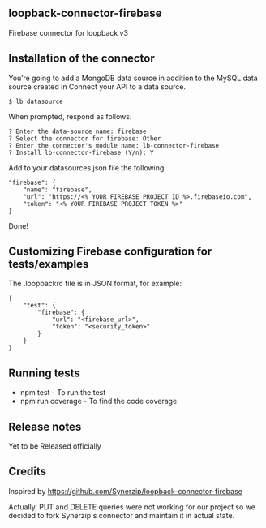 ## loopback-connector-firebase

Firebase connector for loopback v3

## Installation of the connector

You’re going to add a MongoDB data source in addition to the MySQL data source created in Connect your API to a data source.

    $ lb datasource

When prompted, respond as follows:

    ? Enter the data-source name: firebase
    ? Select the connector for firebase: Other
    ? Enter the connector's module name: lb-connector-firebase
    ? Install lb-connector-firebase (Y/n): Y

Add to your datasources.json file the following:

    "firebase": {
        "name": "firebase",
        "url": "https://<% YOUR FIREBASE PROJECT ID %>.firebaseio.com",
        "token": "<% YOUR FIREBASE PROJECT TOKEN %>"
    }

Done!

## Customizing Firebase configuration for tests/examples

The .loopbackrc file is in JSON format, for example:

    {
        "test": {
            "firebase": {
                "url": "<firebase_url>",
                "token": "<security_token>"
            }
        }
    }

## Running tests

 * npm test - To run the test
 * npm run coverage - To find the code coverage

## Release notes
 Yet to be Released officially


## Credits

Inspired by https://github.com/Synerzip/loopback-connector-firebase

Actually, PUT and DELETE queries were not working for our project so we decided to fork Synerzip's connector and maintain it in actual state.